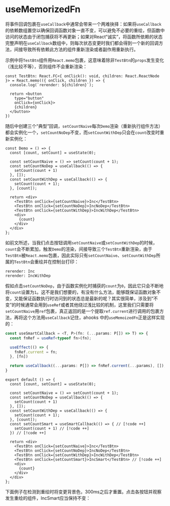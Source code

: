 <script setup>
import UseMemorizedFn from '@vp/page-only/UseMemorizedFn.vue';
</script>

# useMemorizedFn

将事件回调包裹在`useCallback`中通常会带来一个两难抉择：如果将`useCallback`的依赖数组置空以确保回调函数对象一直不变，可以避免不必要的重绘，但函数中访问的状态由于闭包捕获将不再更新；如果对React“诚实”，将函数所依赖的状态完整声明在`useCallback`数组中，则每次状态变更时我们都会得到一个新的回调方法，间接导致所有依赖此方法的组件重新渲染或者副作用重新执行。

示例中将`TestBtn`组件用`React.memo`包裹，这意味着除非`TestBtn`的`props`发生变化（浅比较不等），否则组件不会重新渲染：

```tsx
const TestBtn: React.FC<{ onClick(): void, children: React.ReactNode }> = React.memo(({ onClick, children }) => {
  console.log(`rerender: ${children}`);

  return <button
    type="button"
    onClick={onClick}>
    {children}
  </button>
})
```

随后中创建三个“典型”回调，`setCountNaive`每次`Demo`渲染（重新执行组件方法）都会实例化一个，`setCountNoDep`不变，而`setCountWithDep`只会在`count`改变时重新实例化：

```tsx
const Demo = () => {
  const [count, setCount] = useState(0);

  const setCountNaive = () => setCount(count + 1);
  const setCountNoDep = useCallback(() => {
    setCount(count + 1)
  }, []);
  const setCountWithDep = useCallback(() => {
    setCount(count + 1);
  }, [count]);

  return <div>
    <TestBtn onClick={setCountNaive}>Inc</TestBtn>
    <TestBtn onClick={setCountNoDep}>IncNoDep</TestBtn>
    <TestBtn onClick={setCountWithDep}>IncWithDep</TestBtn>
    <div>
      {count}
    </div>
  </div>
};
```

如前文所述，当我们点击按钮调用`setCountNaive`或`setCountWithDep`的时候，`count`会不断累加，触发`Demo`的渲染，间接导致三个`TestBtn`重新渲染，由于`TestBtn`被`React.memo`包裹，因此实际只有`setCountNaive`、`setCountWithDep`所属的`TestBtn`会重绘并在控制台打印：

    rerender: Inc
    rerender: IncWithDep

假如点击`setCountNoDep`，由于函数实例化时捕获的`count`为`0`，因此它只会不断地将`count`设置为`1`。这不是我们想要的，有没有什么方法，能够既保证函数对象不变，又能保证函数执行时访问到的状态总是最新的呢？其实很简单，<Notation>涉及到“不变”的时候通常会用到`useRef`或者其他绕过浅比较的机制</Notation>，这里我们只需要将`setCountNaive`用`ref`包裹，真正返回的是一个提取`ref.current`进行调用的包裹方法，再将这个方法用`useCallback`记住，ahooks 中的`useMemoizedFn`正是这样实现的：

```ts
const useSmartCallback = <T, P>(fn: (...params: P[]) => T) => {
  const fnRef = useRef<typeof fn>(fn);

  useEffect(() => {
    fnRef.current = fn;
  }, [fn])

  return useCallback((...params: P[]) => fnRef.current(...params), []);
}
```

```tsx
export default () => {
  const [count, setCount] = useState(0);

  const setCountNaive = () => setCount(count + 1);
  const setCountNoDep = useCallback(() => {
    setCount(count + 1)
  }, []);
  const setCountWithDep = useCallback(() => {
    setCount(count + 1);
  }, [count]);
  const setCountSmart = useSmartCallback(() => { // [!code ++]
    setCount(count + 1) // [!code ++]
  }) // [!code ++]

  return <div>
    <TestBtn onClick={setCountNaive}>Inc</TestBtn>
    <TestBtn onClick={setCountNoDep}>IncNoDep</TestBtn>
    <TestBtn onClick={setCountWithDep}>IncWithDep</TestBtn>
    <TestBtn onClick={setCountSmart}>IncSmart</TestBtn> // [!code ++]
    <div>
      {count}
    </div>
  </div>
};
```

下面例子在检测到重绘时将变更背景色，300ms之后才重置。点击各按钮并观察发生重绘的组件，IncSmart应当保持不变：

<UseMemorizedFn />
